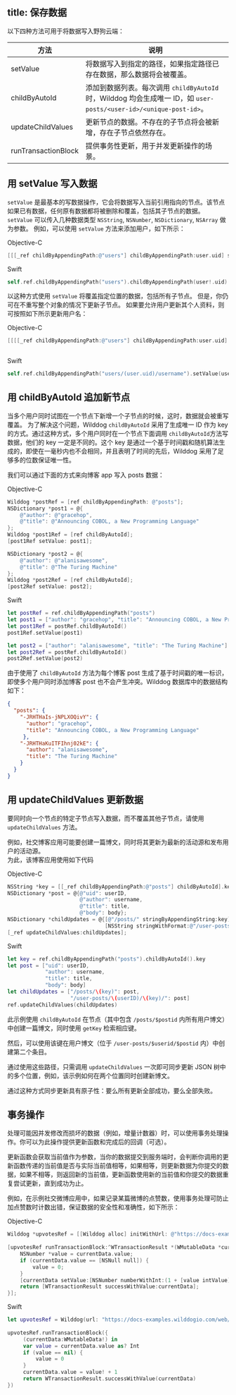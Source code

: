 title:  保存数据
---

以下四种方法可用于将数据写入野狗云端：

方法 |  说明 
----|------
setValue | 将数据写入到指定的路径，如果指定路径已存在数据，那么数据将会被覆盖。 
childByAutoId | 添加到数据列表。每次调用 `childByAutoId` 时，Wilddog 均会生成唯一 ID，如 `user-posts/<user-id>/<unique-post-id>`。
updateChildValues | 更新节点的数据。不存在的子节点将会被新增，存在子节点依然存在。 
runTransactionBlock | 提供事务性更新，用于并发更新操作的场景。 

## 用 setValue 写入数据

`setValue` 是最基本的写数据操作，它会将数据写入当前引用指向的节点。该节点如果已有数据，任何原有数据都将被删除和覆盖，包括其子节点的数据。
`setValue` 可以传入几种数据类型 `NSString`, `NSNumber`, `NSDictionary`, `NSArray` 做为参数。
例如，可以使用 `setValue` 方法来添加用户，如下所示：

Objective-C

```objectivec
[[[_ref childByAppendingPath:@"users"] childByAppendingPath:user.uid] setValue:@{@"username": username}];

```

Swift

```swift     
self.ref.childByAppendingPath("users").childByAppendingPath(user!.uid).setValue(["username": username])

```

以这种方式使用 	`setValue` 将覆盖指定位置的数据，包括所有子节点。 但是，你仍可在不重写整个对象的情况下更新子节点。 如果要允许用户更新其个人资料，则可按照如下所示更新用户名：

Objective-C

```objectivec
[[[[_ref childByAppendingPath:@"users"] childByAppendingPath:user.uid] childByAppendingPath:@"username"] setValue:username];
    
```

Swift

```swift
self.ref.childByAppendingPath("users/(user.uid)/username").setValue(username)

```

## 用 childByAutoId 追加新节点

当多个用户同时试图在一个节点下新增一个子节点的时候，这时，数据就会被重写覆盖。
为了解决这个问题，Wilddog `childByAutoId` 采用了生成唯一 ID 作为 key 的方式。通过这种方式，多个用户同时在一个节点下面调用 `childByAutoId`方法写数据，他们的 key 一定是不同的。这个 key 是通过一个基于时间戳和随机算法生成的，即使在一毫秒内也不会相同，并且表明了时间的先后，Wilddog 采用了足够多的位数保证唯一性。

我们可以通过下面的方式来向博客 app 写入 posts 数据：

Objective-C

```objectivec
Wilddog *postRef = [ref childByAppendingPath: @"posts"];
NSDictionary *post1 = @{
    @"author": @"gracehop",
    @"title": @"Announcing COBOL, a New Programming Language"
};
Wilddog *post1Ref = [ref childByAutoId];
[post1Ref setValue: post1];

NSDictionary *post2 = @{
    @"author": @"alanisawesome",
    @"title": @"The Turing Machine"
};
Wilddog *post2Ref = [ref childByAutoId];
[post2Ref setValue: post2];

```

Swift

```swift
let postRef = ref.childByAppendingPath("posts")
let post1 = ["author": "gracehop", "title": "Announcing COBOL, a New Programming Language"]
let post1Ref = postRef.childByAutoId()
post1Ref.setValue(post1)

let post2 = ["author": "alanisawesome", "title": "The Turing Machine"]
let post2Ref = postRef.childByAutoId()
post2Ref.setValue(post2)

```

由于使用了 `childByAutoId` 方法为每个博客 post 生成了基于时间戳的唯一标识，即使多个用户同时添加博客 post 也不会产生冲突。Wilddog 数据库中的数据结构如下：

```json
{
  "posts": {
    "-JRHTHaIs-jNPLXOQivY": {
      "author": "gracehop",
      "title": "Announcing COBOL, a New Programming Language"
     },
    "-JRHTHaKuITFIhnj02kE": {
      "author": "alanisawesome",
      "title": "The Turing Machine"
    }
  }
}

```

## 用 updateChildValues 更新数据

要同时向一个节点的特定子节点写入数据，而不覆盖其他子节点，请使用 `updateChildValues` 方法。

例如，社交博客应用可能要创建一篇博文，同时将其更新为最新的活动源和发布用户的活动源。  
为此，该博客应用使用如下代码

Objective-C

```objectivec
NSString *key = [[_ref childByAppendingPath:@"posts"] childByAutoId].key;
NSDictionary *post = @{@"uid": userID,
                       @"author": username,
                       @"title": title,
                       @"body": body};
NSDictionary *childUpdates = @{[@"/posts/" stringByAppendingString:key]: post,
                               [NSString stringWithFormat:@"/user-posts/%@/%@/", userID, key]: post};
[_ref updateChildValues:childUpdates];

```

Swift

```swift
let key = ref.childByAppendingPath("posts").childByAutoId().key
let post = ["uid": userID,
            "author": username,
            "title": title,
            "body": body]
let childUpdates = ["/posts/\(key)": post,
                    "/user-posts/\(userID)/\(key)/": post]
ref.updateChildValues(childUpdates)

```

此示例使用 `childByAutoId` 在节点（其中包含 `/posts/$postid` 内所有用户博文）中创建一篇博文，同时使用 `getKey` 检索相应键。

然后，可以使用该键在用户博文（位于 `/user-posts/$userid/$postid` 内）中创建第二个条目。

通过使用这些路径，只需调用 `updateChildValues` 一次即可同步更新 JSON 树中的多个位置，例如，该示例如何在两个位置同时创建新博文。

通过这种方式同步更新具有原子性：要么所有更新全部成功，要么全部失败。

## 事务操作

处理可能因并发修改而损坏的数据（例如，增量计数器）时，可以使用事务处理操作。你可以为此操作提供更新函数和完成后的回调（可选）。

更新函数会获取当前值作为参数，当你的数据提交到服务端时，会判断你调用的更新函数传递的当前值是否与实际当前值相等，如果相等，则更新数据为你提交的数据，如果不相等，则返回新的当前值，更新函数使用新的当前值和你提交的数据重复尝试更新，直到成功为止。

例如，在示例社交微博应用中，如果记录某篇微博的点赞数，使用事务处理可防止加点赞数时计数出错，保证数据的安全性和准确性，如下所示：

Objective-C

```objectivec
Wilddog *upvotesRef = [[Wilddog alloc] initWithUrl: @"https://docs-examples.wilddogio.com/web/saving-data/wildblog/posts/-JRHTHaIs-jNPLXOQivY/upvotes"];
    
[upvotesRef runTransactionBlock:^WTransactionResult *(WMutableData *currentData) {
    NSNumber *value = currentData.value;
    if (currentData.value == [NSNull null]) {
        value = 0;
    }
    [currentData setValue:[NSNumber numberWithInt:(1 + [value intValue])]];
    return [WTransactionResult successWithValue:currentData];
}];

```

Swift

```swift
let upvotesRef = Wilddog(url: "https://docs-examples.wilddogio.com/web/saving-data/wildblog/posts/-JRHTHaIs-jNPLXOQivY/upvotes")
        
upvotesRef.runTransactionBlock({
     (currentData:WMutableData!) in
     var value = currentData.value as? Int
     if (value == nil) {
         value = 0
     }
     currentData.value = value! + 1
     return WTransactionResult.successWithValue(currentData)
})

```